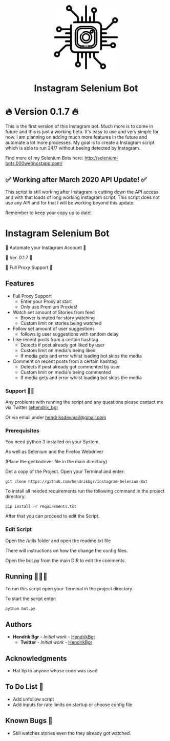 <div align="center">
  <img src="./img/logo-icon.svg" alt="alt text" width="200px">
  <div>
    <h1>Instagram Selenium Bot</h1>
  </div>
</div>

# 🔥 Version 0.1.7 🔥

This is the first version of this Instagram bot. Much more is to come in future and this is just a working beta. It's easy to use and very simple for now. I am planning on adding much more features in the future and automate a lot more processes. My goal is to create a Instagram script which is able to run 24/7 without beeing detected by Instagram.

Find more of my Selenium Bots here: http://selenium-bots.000webhostapp.com/

## ✅ Working after March 2020 API Update! ✅

This script is still working after Instagram is cutting down the API access and with that loads of long working instagram script. This script does not use any API and for that I will be working beyond this update.

Remember to keep your copy up to date!

# Instagram Selenium Bot

🚀 Automate your Instagram Account 🚀

📌 Ver. 0.1.7 📌

📱 Full Proxy Support 📱

## Features

* Full Proxy Support
    * Enter your Proxy at start
    * Only use Premium Proxies!
* Watch set amount of Stories from feed
    * Brower is muted for story watching
    * Custom limit on stories being watched
* Follow set amount of user suggestions
    * follows ig user suggestions with random delay
* Like recent posts from a certain hashtag
    * Detects if post already got liked by user
    * Custom limit on media's being liked
    * If media gets and error whilst loading bot skips the media
* Comment on recent posts from a certain hashtag
    * Detects if post already got commented by user
    * Custom limit on media's being commented
    * If media gets and error whilst loading bot skips the media

### Support 👨‍💻

Any problems with running the script and any questions please cantact me via Twitter [@hendrik_bgr](https://twitter.com/Hendrik_bgr)

Or via email under [hendriksdevmail@gmail.com](mailto:hendriskdevmail@gmail.com)

### Prerequisites

You need python 3 installed on your System.

As well as Selenium and the Firefox Webdriver

(Place the geckodriver file in the main directory)

Get a copy of the Project. Open your Terminal and enter:

```
git clone https://github.com/hendrikbgr/Instagram-Selenium-Bot
```

To install all needed requirements run the following command in the project directory:

```
pip install -r requirements.txt
```

After that you can proceed to edit the Script.

### Edit Script

Open the /utils folder and open the readme.txt file

There will instructions on how the change the config files.

Open the bot.py from the main DIR to edit the comments.

## Running 🏃🏽‍♂️

To run this script open your Terminal in the project directory.

To start the script enter:

```
python bot.py
```

## Authors

* **Hendrik Bgr** - *Initial work* - [HendrikBgr](https://github.com/hendrikbgr)
    * **Twitter** - *Initial work* - [HendrikBgr](https://twitter.com/hendrik_bgr)


## Acknowledgments

* Hat tip to anyone whose code was used

## To Do List 📝

* Add unfollow script
* Add inputs for rate limits on startup or choose config file

## Known Bugs 🐛

* Still watches stories even tho they already got watched.


